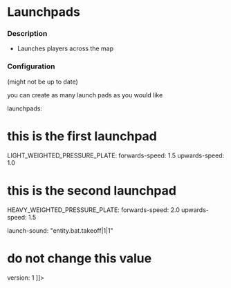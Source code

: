 # Launchpads

### Description
- Launches players across the map

### Configuration
(might not be up to date)

<code-block lang="yaml" ignore-vars="true" collapsible="false" validate="false">
    <![CDATA[
# set to false to disable the module
enabled: true

# you can create as many launch pads as you would like
launchpads:
  # this is the first launchpad
  LIGHT_WEIGHTED_PRESSURE_PLATE:
    forwards-speed: 1.5
    upwards-speed: 1.0
  # this is the second launchpad
  HEAVY_WEIGHTED_PRESSURE_PLATE:
    forwards-speed: 2.0
    upwards-speed: 1.5

launch-sound: "entity.bat.takeoff|1|1"

# do not change this value
version: 1
    ]]>
</code-block>

